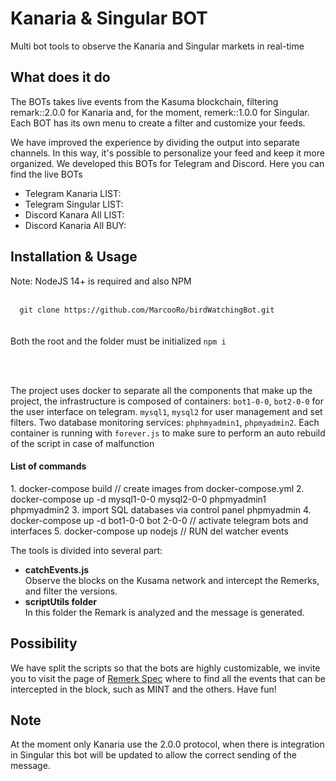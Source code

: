 <h1>Kanaria & Singular BOT</h1>
<p>Multi bot tools to observe the Kanaria and Singular markets in real-time</p>

<h2>What does it do</h2>
<p>The BOTs takes live events from the Kasuma blockchain, filtering remark::2.0.0 for Kanaria and, for the moment, remerk::1.0.0 for Singular. Each BOT has its own menu to create a filter and customize your feeds.</p>
  
<p>We have improved the experience by dividing the output into separate channels. In this way, it's possible to personalize your feed and keep it more organized. We developed this BOTs for Telegram and Discord.
Here you can find the live BOTs
</p>
  <ul>
    <li>Telegram Kanaria LIST:</li>
    <li>Telegram Singular LIST:</li>
    <li>Discord Kanara All LIST:</li>
    <li>Discord Kanaria All BUY:</li>
  </ul>
  
<h2>Installation & Usage</h2>
<p>Note: NodeJS 14+ is required and also NPM<br><br>
<code>
  git clone https://github.com/MarcooRo/birdWatchingBot.git
</code>
<br><br>
Both the root and the folder must be initialized <code>npm i</code></p>
<br><br>
<p>The project uses docker to separate all the components that make up the project, the infrastructure is composed of containers: <code>bot1-0-0</code>, <code>bot2-0-0</code> for the user interface on telegram. <code>mysql1</code>, <code>mysql2</code> for user management and set filters. Two database monitoring services: <code>phphmyadmin1</code>, <code>phpmyadmin2</code>.
Each container is running with <code>forever.js</code> to make sure to perform an auto rebuild of the script in case of malfunction</p> 

<h4>List of commands</h4>
<p>
1. docker-compose build // create images from docker-compose.yml
2. docker-compose up -d mysql1-0-0 mysql2-0-0 phpmyadmin1 phpmyadmin2 
3. import SQL databases via control panel phpmyadmin
4. docker-compose up -d bot1-0-0 bot 2-0-0  // activate telegram bots and interfaces
5. docker-compose up nodejs // RUN del watcher events
</p>

<p>The tools is divided into several part:<br>
  <ul>
    <li><b>catchEvents.js</b><br>Observe the blocks on the Kusama network and intercept the Remerks, and filter the versions.</li>  
    <li><b>scriptUtils folder</b><br>In this folder the Remark is analyzed and the message is generated.</li>  
  </ul>
</p>
  
 <h2>Possibility</h2>
  <p>We have split the scripts so that the bots are highly customizable, we invite you to visit the page of <a href="https://github.com/rmrk-team/rmrk-spec" target="_blank">Remerk Spec</a> where to find all the events that can be intercepted in the block, such as MINT and the others. Have fun!</p>
  
 <h2>Note</h2>
 <p>At the moment only Kanaria use the 2.0.0 protocol, when there is integration in Singular this bot will be updated to allow the correct sending of the message.</p>
